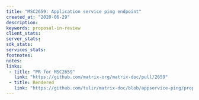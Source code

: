 ```yaml
---
title: "MSC2659: Application service ping endpoint"
created_at: "2020-06-29"
description:
keywords: proposal-in-review
client_stats:
server_stats:
sdk_stats:
services_stats:
footnotes:
notes:
links:
 - title: "PR for MSC2659"
   link: "https://github.com/matrix-org/matrix-doc/pull/2659"
 - title: Rendered
   link: "https://github.com/tulir/matrix-doc/blob/appservice-ping/proposals/2659-appservice-ping.md"
---
```

